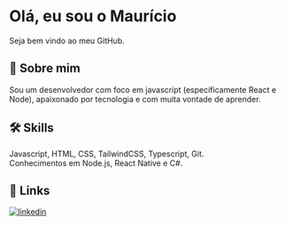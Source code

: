 
# Olá, eu sou o Maurício

Seja bem vindo ao meu GitHub.


## 🚀 Sobre mim
Sou um desenvolvedor com foco em javascript (especificamente React e Node), apaixonado por tecnologia e com muita vontade de aprender. 


## 🛠 Skills
Javascript, HTML, CSS, TailwindCSS, Typescript, Git.  
Conhecimentos em Node.js, React Native e C#.


## 🔗 Links

[![linkedin](https://img.shields.io/badge/linkedin-0A66C2?style=for-the-badge&logo=linkedin&logoColor=white)](https://www.linkedin.com/in/mauriciocr22/)



